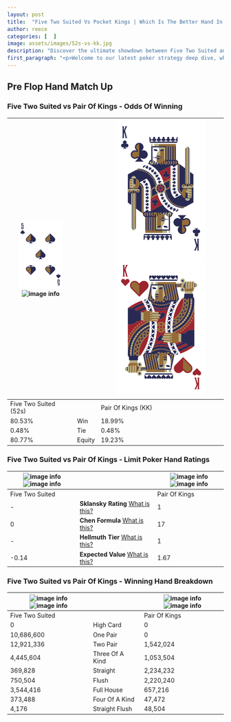 ```yaml
---
layout: post
title:  "Five Two Suited Vs Pocket Kings | Which Is The Better Hand In Poker? A Complete Guide"
author: reece
categories: [  ]
image: assets/images/52s-vs-kk.jpg
description: "Discover the ultimate showdown between Five Two Suited and Pair Of Kings in poker! Uncover the odds, strategies, and scenarios where one hand triumphs over the other. Get ready to up your poker game with this thrilling analysis."
first_paragraph: "<p>Welcome to our latest poker strategy deep dive, where we're pitting two distinct hands against each other in a high-stakes showdown: Five Two Suited vs Pair Of Kings.</p><p>In the dynamic world of poker, every decision counts, and knowing which hand holds the upper hand is key to your success at the table.</p><p>In this article, we'll dissect these two hands, explore the scenarios where one dominates the other, and equip you with the knowledge to make strategic choices that can tip the odds in your favor.</p><p>Get ready to unravel the intriguing dynamics of these poker hands and elevate your game to new heights.</p>"
---
```




[comment]: # (sp0)

## Pre Flop Hand Match Up

<div class="table hand-ratings" markdown="1"> 



### Five Two Suited vs Pair Of Kings - Odds Of Winning


    
| ![image info](assets/images/hand1/5.png) ![image info](assets/images/hand1/2s.png) |  | ![image info](assets/images/hand2/k.png) ![image info](assets/images/hand2/ko.png) |
| -------- | -------- | -------- |
| Five Two Suited (52s) |  | Pair Of Kings (KK) |
| 80.53% | Win | 18.99% |
| 0.48% | Tie | 0.48% |
| 80.77% | Equity | 19.23% |




[comment]: # (sp1)



### Five Two Suited vs Pair Of Kings - Limit Poker Hand Ratings


    
| ![image info](https://www.riverpairs.com/assets/images/hand1/5.png) ![image info](https://www.riverpairs.com/assets/images/hand1/2s.png) |  | ![image info](https://www.riverpairs.com/assets/images/hand2/k.png) ![image info](https://www.riverpairs.com/assets/images/hand2/ko.png) |
| -------- | -------- | -------- |
| Five Two Suited |  | Pair Of Kings |
| - | **Sklansky Rating** [What is this?](/sklansky-rating-explained) | 1 |
| 0 | **Chen Formula** [What is this?](/chen-formula-explained) | 17 |
| - | **Hellmuth Tier** [What is this?](/Hellmuth-tier-explained) | 1 |
| -0.14 | **Expected Value** [What is this?](/expected-value-explained) | 1.67 |




[comment]: # (sp2)



### Five Two Suited vs Pair Of Kings - Winning Hand Breakdown


    
| ![image info](https://www.riverpairs.com/assets/images/hand1/5.png) ![image info](https://www.riverpairs.com/assets/images/hand1/2s.png) |  | ![image info](https://www.riverpairs.com/assets/images/hand2/k.png) ![image info](https://www.riverpairs.com/assets/images/hand2/ko.png) |
| -------- | -------- | -------- |
| Five Two Suited |  | Pair Of Kings |
| 0 | High Card | 0 |
| 10,686,600 | One Pair | 0 |
| 12,921,336 | Two Pair | 1,542,024 |
| 4,445,604 | Three Of A Kind | 1,053,504 |
| 369,828 | Straight | 2,234,232 |
| 750,504 | Flush | 2,220,240 |
| 3,544,416 | Full House | 657,216 |
| 373,488 | Four Of A Kind | 47,472 |
| 4,176 | Straight Flush | 48,504 |




[comment]: # (sp3)



</div>

[comment]: # (sp4)



[comment]: # (sp5)

